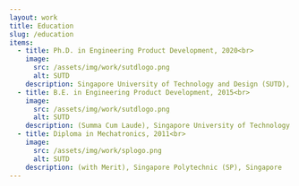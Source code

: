 ```yaml
---
layout: work
title: Education
slug: /education
items:
  - title: Ph.D. in Engineering Product Development, 2020<br>
    image:
      src: /assets/img/work/sutdlogo.png
      alt: SUTD
    description: Singapore University of Technology and Design (SUTD), Singapore
  - title: B.E. in Engineering Product Development, 2015<br>
    image:
      src: /assets/img/work/sutdlogo.png
      alt: SUTD
    description: (Summa Cum Laude), Singapore University of Technology and Design (SUTD), Singapore
  - title: Diploma in Mechatronics, 2011<br>
    image:
      src: /assets/img/work/splogo.png
      alt: SUTD
    description: (with Merit), Singapore Polytechnic (SP), Singapore
---
```


<br />
<br />
